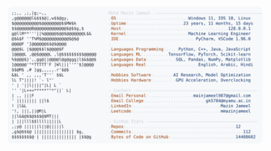 <picture>
  <source srcset="https://raw.githubusercontent.com/mmazinjameel/mmazinjameel/main/dark_mode.svg?v=1760991132" media="(prefers-color-scheme: dark)">
  <img src="https://raw.githubusercontent.com/mmazinjameel/mmazinjameel/main/light_mode.svg?v=1760991132">
</picture>
